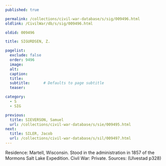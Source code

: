 ```yaml
---
published: true

permalink: /collections/civil-war-database/s/sig/009496.html
oldlink: /CivilWar/db/s/sig/009496.html

oldid: 009496

title: SIGURDSEN, Z.

pagelist:
  exclude: false
  order: 9496
  image: 
  alt:
  caption:
  title:
  subtitle:      # Defaults to page subtitle
  teaser:

category: 
  - S 
  - SIG

previous:
  title: SIEVERSON, Samuel
  url: /collections/civil-war-database/s/sie/009495.html  
next:
  title: SILER, Jacob
  url: /collections/civil-war-database/s/sil/009497.html   
---
```

Residence: Martell, Wisconsin. Stood in the administration in 1857 of the Mormons&#146; Salt Lake Expedition. Civil War: Private. Sources: (Ulvestad p328)